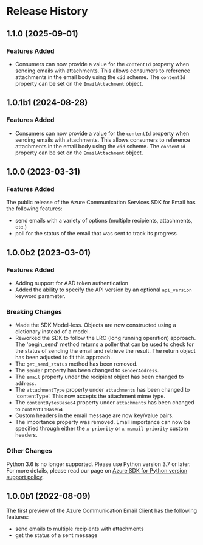 # Release History

## 1.1.0 (2025-09-01)

### Features Added

- Consumers can now provide a value for the `contentId` property when sending emails with attachments.
  This allows consumers to reference attachments in the email body using the `cid` scheme. The `contentId` property can be set on the `EmailAttachment` object.

## 1.0.1b1 (2024-08-28)

### Features Added

- Consumers can now provide a value for the `contentId` property when sending emails with attachments.
  This allows consumers to reference attachments in the email body using the `cid` scheme. The `contentId` property can be set on the `EmailAttachment` object.

## 1.0.0 (2023-03-31)

### Features Added
The public release of the Azure Communication Services SDK for Email has the following features:

- send emails with a variety of options (multiple recipients, attachments, etc.)
- poll for the status of the email that was sent to track its progress

## 1.0.0b2 (2023-03-01)

### Features Added
- Adding support for AAD token authentication
- Added the ability to specify the API version by an optional `api_version` keyword parameter.

### Breaking Changes
- Made the SDK Model-less. Objects are now constructed using a dictionary instead of a model.
- Reworked the SDK to follow the LRO (long running operation) approach. The 'begin_send' method returns a poller that can be used to check for the status of sending the email and retrieve the result. The return object has been adjusted to fit this approach.
- The `get_send_status` method has been removed.
- The `sender` property has been changed to `senderAddress`.
- The `email` property under the recipient object has been changed to `address`.
- The `attachmentType` property under `attachments` has been changed to 'contentType'. This now accepts the attachment mime type.
- The `contentBytesBase64` property under `attachments` has been changed to `contentInBase64`
- Custom headers in the email message are now key/value pairs.
- The importance property was removed. Email importance can now be specified through either the `x-priority` or `x-msmail-priority` custom headers.

### Other Changes
Python 3.6 is no longer supported. Please use Python version 3.7 or later. For more details, please read our page on [Azure SDK for Python version support policy](https://github.com/Azure/azure-sdk-for-python/wiki/Azure-SDKs-Python-version-support-policy).

## 1.0.0b1 (2022-08-09)

The first preview of the Azure Communication Email Client has the following features:

- send emails to multiple recipients with attachments
- get the status of a sent message
